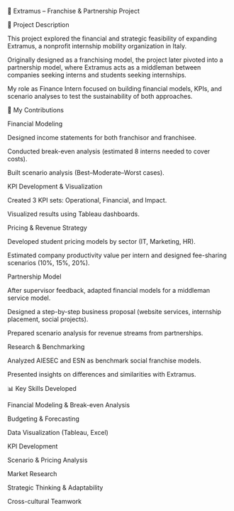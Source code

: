 📌 Extramus – Franchise & Partnership Project

📝 Project Description

This project explored the financial and strategic feasibility of expanding Extramus, a nonprofit internship mobility organization in Italy.

Originally designed as a franchising model, the project later pivoted into a partnership model, where Extramus acts as a middleman between companies seeking interns and students seeking internships.

My role as Finance Intern focused on building financial models, KPIs, and scenario analyses to test the sustainability of both approaches.

🎯 My Contributions

Financial Modeling

Designed income statements for both franchisor and franchisee.

Conducted break-even analysis (estimated 8 interns needed to cover costs).

Built scenario analysis (Best–Moderate–Worst cases).

KPI Development & Visualization

Created 3 KPI sets: Operational, Financial, and Impact.

Visualized results using Tableau dashboards.

Pricing & Revenue Strategy

Developed student pricing models by sector (IT, Marketing, HR).

Estimated company productivity value per intern and designed fee-sharing scenarios (10%, 15%, 20%).

Partnership Model

After supervisor feedback, adapted financial models for a middleman service model.

Designed a step-by-step business proposal (website services, internship placement, social projects).

Prepared scenario analysis for revenue streams from partnerships.

Research & Benchmarking

Analyzed AIESEC and ESN as benchmark social franchise models.

Presented insights on differences and similarities with Extramus.

📊 Key Skills Developed

Financial Modeling & Break-even Analysis

Budgeting & Forecasting

Data Visualization (Tableau, Excel)

KPI Development

Scenario & Pricing Analysis

Market Research

Strategic Thinking & Adaptability

Cross-cultural Teamwork
